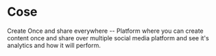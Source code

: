 # Cose
Create Once and share everywhere -- Platform where you can create content once and share over multiple social media platform and see it's analytics and how it will perform.
